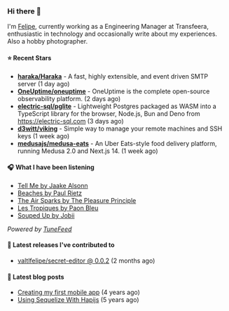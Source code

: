 ### Hi there 👋

I'm [Felipe](https://felipevm.com), currently working as a Engineering Manager at Transfeera, enthusiastic in technology and occasionally write about my experiences. Also a hobby photographer.

#### ⭐ Recent Stars
- **[haraka/Haraka](https://github.com/haraka/Haraka)** - A fast, highly extensible, and event driven SMTP server (1 day ago)
- **[OneUptime/oneuptime](https://github.com/OneUptime/oneuptime)** - OneUptime is the complete open-source observability platform. (2 days ago)
- **[electric-sql/pglite](https://github.com/electric-sql/pglite)** - Lightweight Postgres packaged as WASM into a TypeScript library for the browser, Node.js, Bun and Deno from https://electric-sql.com (3 days ago)
- **[d3witt/viking](https://github.com/d3witt/viking)** - Simple way to manage your remote machines and SSH keys (1 week ago)
- **[medusajs/medusa-eats](https://github.com/medusajs/medusa-eats)** - An Uber Eats-style food delivery platform, running Medusa 2.0 and Next.js 14. (1 week ago)

#### 🎧 What I have been listening
- [Tell Me by Jaake Alsonn](https://open.spotify.com/track/7pMcOQVs9n2eNor8eGylOd)
- [Beaches by Paul Rietz](https://open.spotify.com/track/51qevz49ngF6cidZBEAazG)
- [The Air Sparks by The Pleasure Principle](https://open.spotify.com/track/5NHlMvZZZeujpeIHzv9D4f)
- [Les Tropiques by Paon Bleu](https://open.spotify.com/track/3HS8Wdsq0vMXTcRvGIJyWP)
- [Souped Up by Jobii](https://open.spotify.com/track/7r3eqnO0ZHi0l9JFZyYRs8)

_Powered by [TuneFeed](https://tunefeed.app?ref=valtlfelipe-gh-profile)_ 

#### 🚀 Latest releases I've contributed to


- [valtlfelipe/secret-editor @ 0.0.2](https://github.com/valtlfelipe/secret-editor/releases/tag/0.0.2) (2 months ago)

#### 📄 Latest blog posts
- [Creating my first mobile app](https://felipevm.com/posts/creating-my-first-mobile-app/) (4 years ago)
- [Using Sequelize With Hapijs](https://felipevm.com/posts/using-sequelize-with-hapijs/) (5 years ago)
